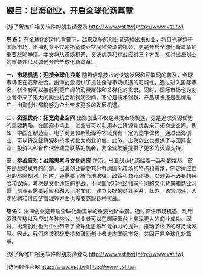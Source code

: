 ## **题目：出海创业，开启全球化新篇章**

[想了解推广相关软件的朋友请登录 http://www.vst.tw](http://www.vst.tw)

**导语：**
在全球化的时代背景下，越来越多的创业者选择出海创业，将目光聚焦于国际市场。出海创业不仅是拓宽商业空间和资源的机会，更是开启全球化新篇章的重要战略举措。本文将从市场机遇、资源优势和挑战应对三个方面，探讨出海创业的重要性以及如何开启全球化新篇章。

**一、市场机遇：迎接全球化浪潮**
随着信息技术的快速发展和互联网的普及，全球市场正在逐渐融合。出海创业提供了抓住全球市场机遇的可能性。通过进入国际市场，创业者可以接触到更广阔的消费群体和多样化的需求。同时，国际市场也为创业者带来了更大的商业机会和利润空间。不论是技术创新、产品研发还是品牌推广，出海创业都能够为企业带来更多的发展机遇。

**二、资源优势：拓宽商业空间**
出海创业不仅是寻找市场机遇，更是追求资源优势的重要策略。在国际市场上，创业者可以利用本土资源和优势来开拓商业空间。例如，中国在制造业、电子商务和新能源等领域具有一定的竞争优势，通过出海创业，可以将这些资源和技术转化为商业价值。此外，出海创业也提供了与国际企业、投资人和合作伙伴建立联系的机会，为企业发展提供了更多的资源支持。

**三、挑战应对：战略思考与文化适应**
然而，出海创业也面临着一系列的挑战。首先是战略思考的问题。出海创业需要充分考虑国际市场的特点和需求，制定适应性强的战略规划。同时，还需要了解当地法律、政策和商业环境，以避免不必要的风险和误解。其次是文化适应的挑战。不同国家和地区拥有不同的文化背景和商业习惯，创业者需要适应和融入当地文化，建立良好的商业关系。此外，语言沟通、人才招聘和供应链管理等方面也需要克服各种挑战。

**结语：**
出海创业是开启全球化新篇章的重要战略举措。通过抓住市场机遇、利用资源优势以及应对各种挑战，创业者可以在国际舞台上实现更大的商业成功。同时，出海创业也为企业带来了全球化思维和竞争力的提升，推动了经济的可持续发展。因此，我们应该积极支持和鼓励创业者走向国际市场，共同开启全球化新篇章。

[想了解推广相关软件的朋友请登录 http://www.vst.tw](http://www.vst.tw)


[访问软件官网 http://www.vst.tw](http://www.vst.tw)
